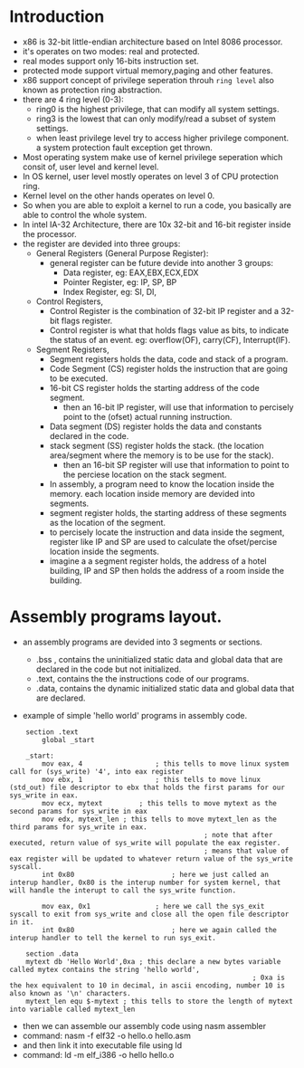  # Introduction
- x86 is 32-bit little-endian architecture based on Intel 8086 processor.
- it's operates on two modes: real and protected.
- real modes support only 16-bits instruction set. 
- protected mode support virtual memory,paging and other features.
- x86 support concept of privilege seperation throuh `ring level` also known as protection ring abstraction.
- there are 4 ring level (0-3):
 	- ring0 is the highest privilege, that can modify all system settings.
	- ring3 is the lowest that can only modify/read a subset of system settings.
	- when least privilege level try to access higher privilege component. a system protection fault exception get thrown. 
- Most operating system make use of kernel privilege seperation which consit of, user level and kernel level.
- In OS kernel, user level mostly operates on level 3 of CPU protection ring.
- Kernel level on the other hands operates on level 0. 
- So when you are able to exploit a kernel to run a code, you basically are able to control the whole system.
- In intel IA-32 Architecture, there are 10x 32-bit and 16-bit register inside the processor. 
- the register are devided into three groups:
	- General Registers (General Purpose Register):
		- general register can be future devide into another 3 groups:
			- Data register, eg: EAX,EBX,ECX,EDX
			- Pointer Register, eg: IP, SP, BP 
			- Index Register, eg: SI, DI, 
	- Control Registers,
		- Control Register is the combination of 32-bit IP register and a 32-bit flags register.
		- Control register is what that holds flags value as bits, to indicate the status of an event. eg: overflow(OF), carry(CF), Interrupt(IF).
	- Segment Registers,
		- Segment registers holds the data, code and stack of a program.
		- Code Segment (CS) register holds the instruction that are going to be executed.
		- 16-bit CS register holds the starting address of the code segment.
			- then an 16-bit IP register, will use that information to percisely point to the (ofset) actual running instruction. 
		- Data segment (DS) register holds the data and constants declared in the code.
		- stack segment (SS) register holds the stack. (the location area/segment where the memory is to be use for the stack).
			- then an 16-bit SP register will use that information to point to the perciese location on the stack segment.
		- In assembly, a program need to know the location inside the memory. each location inside memory are devided into segments.
		- segment register holds, the starting address of these segments as the location of the segment.
		- to percisely locate the instruction and data inside the segment, register like IP and SP are used to calculate the ofset/percise location inside the segments.
		- imagine a a segment register holds, the address of a hotel building, IP and SP then holds the address of a room inside the building.

# Assembly programs layout.
- an assembly programs are devided into 3 segments or sections. 
	- .bss , contains the uninitialized  static data and global data that are declared in the code but not initialized. 
	- .text, contains the the instructions code of our programs.
	- .data, contains the dynamic initialized static data and global data that are declared.

- example of simple 'hello world' programs in assembly code.
```assembly
	section .text
		global _start
	
	_start:
		mov eax, 4 					; this tells to move linux system call for (sys_write) '4', into eax register
		mov ebx, 1 					; this tells to move linux (std_out) file descriptor to ebx that holds the first params for our sys_write in eax.
		mov ecx, mytext			; this tells to move mytext as the second params for sys_write in eax
		mov edx, mytext_len	; this tells to move mytext_len as the third params for sys_write in eax. 
												; note that after executed, return value of sys_write will populate the eax register.
												; means that value of eax register will be updated to whatever return value of the sys_write syscall.
		int 0x80						; here we just called an interup handler, 0x80 is the interup number for system kernel, that will handle the interupt to call the sys_write function. 
		
		mov eax, 0x1 				; here we call the sys_exit syscall to exit from sys_write and close all the open file descriptor in it.
		int 0x80 						; here we again called the interup handler to tell the kernel to run sys_exit.

	section .data
	mytext db 'Hello World',0xa ; this declare a new bytes variable called mytex contains the string 'hello world',
															; 0xa is the hex equivalent to 10 in decimal, in ascii encoding, number 10 is also known as '\n' characters.
	mytext_len equ $-mytext ; this tells to store the length of mytext into variable called mytext_len

```
- then we can assemble our assembly code using nasm assembler
- command: nasm -f elf32 -o hello.o hello.asm
- and then link it into executable file using ld
- command: ld -m elf_i386 -o hello hello.o
